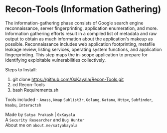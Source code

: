 # Recon-Tools (Information Gathering)

The information-gathering phase consists of Google search engine reconnaissance, server fingerprinting, application enumeration, and more. Information gathering efforts result in a compiled list of metadata and raw output to obtain as much information about the application's makeup as possible. Reconnaissance includes web application footprinting, metafile leakage review, listing services, operating system functions, and application fingerprinting. This step maps the in-scope application to prepare for identifying exploitable vulnerabilities collectively.

Steps to Install:
1. git clone https://github.com/0xKayala/Recon-Tools.git
2. cd Recon-Tools
3. bash Requirements.sh

Tools included - `Amass`, `Nmap` `Sublist3r`, `Golang`, `Katana`, `Httpx`, `Subfinder`, `Naabu`, `Interactsh`

Made by
`Satya Prakash` | `0xKayala` \
A `Security Researcher` and `Bug Hunter` \
About me on `about.me/satyakayala`
